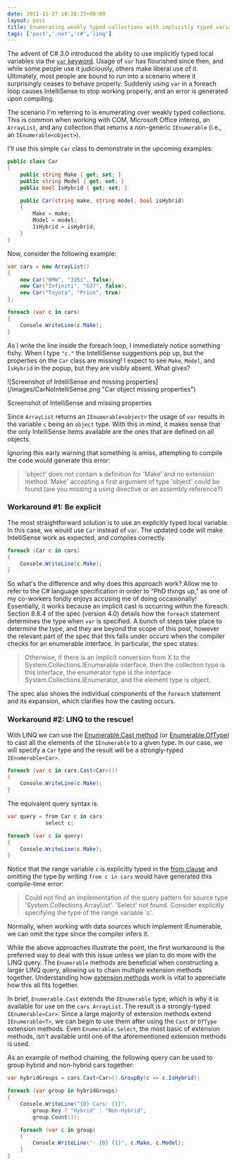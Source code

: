 ```yaml
---
date: 2011-11-27 18:28:23+00:00
layout: post
title: Enumerating weakly typed collections with implicitly typed variables
tags: ['post','.net','c#','linq']
---
```


The advent of C# 3.0 introduced the ability to use implicitly typed local variables via the [`var` keyword](http://msdn.microsoft.com/en-us/library/bb383973.aspx). Usage of `var` has flourished since then, and while some people use it judiciously, others make liberal use of it. Ultimately, most people are bound to run into a scenario where it surprisingly ceases to behave properly. Suddenly using `var` in a foreach loop causes IntelliSense to stop working properly, and an error is generated upon compiling.

The scenario I'm referring to is enumerating over weakly typed collections. This is common when working with COM, Microsoft Office interop, an `ArrayList`, and any collection that returns a non-generic `IEnumerable` (i.e., an `IEnumerable<object>`).

I'll use this simple `Car` class to demonstrate in the upcoming examples:

```cs
public class Car
{
    public string Make { get; set; }
    public string Model { get; set; }
    public bool IsHybrid { get; set; }

    public Car(string make, string model, bool isHybrid)
    {
        Make = make;
        Model = model;
        IsHybrid = isHybrid;
    }
}
```

Now, consider the following example:

```cs
var cars = new ArrayList()
{
    new Car("BMW", "335i", false),
    new Car("Infiniti", "G37", false),
    new Car("Toyota", "Prius", true)
};

foreach (var c in cars)
{
    Console.WriteLine(c.Make);
}
```

As I write the line inside the foreach loop, I immediately notice something fishy. When I type `"c."` the IntelliSense suggestions pop up, but the properties on the `Car` class are missing! I expect to see `Make`, `Model`, and `IsHybrid` in the popup, but they are visibly absent. What gives?

<p class="text-center">
    ![Screenshot of IntelliSense and missing properties](/images/CarNoIntelliSense.png "Car object missing properties")
    <p>Screenshot of IntelliSense and missing properties</p>
</p>

Since `ArrayList` returns an `IEnumerable<object>` the usage of `var` results in the variable `c` being an `object` type. With this in mind, it makes sense that the only IntelliSense items available are the ones that are defined on all objects.

Ignoring this early warning that something is amiss, attempting to compile the code would generate this error:


> 'object' does not contain a definition for 'Make' and no extension method 'Make' accepting a first argument of type 'object' could be found (are you missing a using directive or an assembly reference?)





### Workaround #1: Be explicit


The most straightforward solution is to use an explicitly typed local variable. In this case, we would use `Car` instead of `var`. The updated code will make IntelliSense work as expected, and compiles correctly.

```cs
foreach (Car c in cars)
{
    Console.WriteLine(c.Make);
}
```

So what's the difference and why does this approach work? Allow me to refer to the C# language specification in order to "PhD things up," as one of my co-workers fondly enjoys accusing me of doing occasionally! Essentially, it works because an implicit cast is occurring within the foreach. Section 8.8.4 of the spec (version 4.0) details how the `foreach` statement determines the type when `var` is specified. A bunch of steps take place to determine the type, and they are beyond the scope of this post, however the relevant part of the spec that this falls under occurs when the compiler checks for an enumerable interface. In particular, the spec states:



> Otherwise, if there is an implicit conversion from X to the System.Collections.IEnumerable interface, then the collection type is this interface, the enumerator type is the interface System.Collections.IEnumerator, and the element type is object.




The spec also shows the individual components of the `foreach` statement and its expansion, which clarifies how the casting occurs.



### Workaround #2: LINQ to the rescue!


With LINQ we can use the [Enumerable.Cast method](http://msdn.microsoft.com/en-us/library/bb341406.aspx) (or [Enumerable.OfType](http://msdn.microsoft.com/en-us/library/bb360913.aspx)) to cast all the elements of the `IEnumerable` to a given type. In our case, we will specify a `Car` type and the result will be a strongly-typed `IEnumerable<Car>`.

```cs
foreach (var c in cars.Cast<Car>())
{
    Console.WriteLine(c.Make);
}
```

The equivalent query syntax is:
```cs
var query = from Car c in cars
            select c;

foreach (var c in query)
{
    Console.WriteLine(c.Make);
}
```

Notice that the range variable `c` is explicitly typed in the [from clause](http://msdn.microsoft.com/en-us/library/bb383978.aspx) and omitting the type by writing `from c in cars` would have generated this compile-time error:



> Could not find an implementation of the query pattern for source type 'System.Collections.ArrayList'.  'Select' not found.  Consider explicitly specifying the type of the range variable 'c'.



Normally, when working with data sources which implement IEnumerable<T>, we can omit the type since the compiler infers it.

While the above approaches illustrate the point, the first workaround is the preferred way to deal with this issue unless we plan to do more with the LINQ query. The `Enumerable` methods are beneficial when constructing a larger LINQ query, allowing us to chain multiple extension methods together. Understanding how [extension methods](http://msdn.microsoft.com/en-us/library/bb383977.aspx) work is vital to appreciate how this all fits together.

In brief, `Enumerable.Cast` extends the `IEnumerable` type, which is why it is available for use on the `cars ArrayList`. The result is a strongly-typed `IEnumerable<Car>`. Since a large majority of extension methods extend `IEnumerable<T>`, we can begin to use them after using the `Cast` or `OfType` extension methods. Even `Enumerable.Select`, the most basic of extension methods, isn't available until one of the aforementioned extension methods is used.

As an example of method chaining, the following query can be used to group hybrid and non-hybrid cars together:

```cs
var hybridGroups = cars.Cast<Car>().GroupBy(c => c.IsHybrid);

foreach (var group in hybridGroups)
{
    Console.WriteLine("{0} Cars: {1}",
        group.Key ? "Hybrid" : "Non-Hybrid",
        group.Count());

    foreach (var c in group)
    {
        Console.WriteLine("- {0} {1}", c.Make, c.Model);
    }
}
```
